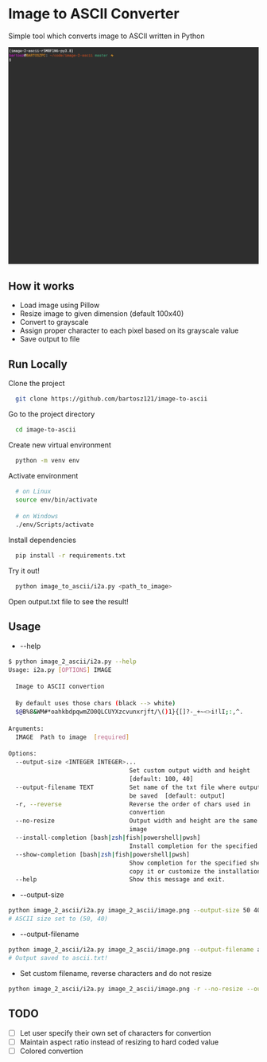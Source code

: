 # Image to ASCII Converter

Simple tool which converts image to ASCII written in Python

![Demo gif](./demo.gif)

## How it works

- Load image using Pillow
- Resize image to given dimension (default 100x40)
- Convert to grayscale
- Assign proper character to each pixel based on its grayscale value
- Save output to file

## Run Locally

Clone the project

```bash
  git clone https://github.com/bartosz121/image-to-ascii
```

Go to the project directory

```bash
  cd image-to-ascii
```

Create new virtual environment

```bash
  python -m venv env
```

Activate environment

```bash
  # on Linux
  source env/bin/activate

  # on Windows
  ./env/Scripts/activate
```

Install dependencies

```bash
  pip install -r requirements.txt
```

Try it out!

```bash
  python image_to_ascii/i2a.py <path_to_image>
```

Open output.txt file to see the result!

## Usage

- --help

```bash
$ python image_2_ascii/i2a.py --help
Usage: i2a.py [OPTIONS] IMAGE

  Image to ASCII convertion

  By default uses those chars (black --> white)
  $@B%8&WM#*oahkbdpqwmZO0QLCUYXzcvunxrjft/\()1}{[]?-_+~<>i!lI;:,^.

Arguments:
  IMAGE  Path to image  [required]

Options:
  --output-size <INTEGER INTEGER>...
                                  Set custom output width and height
                                  [default: 100, 40]
  --output-filename TEXT          Set name of the txt file where output will
                                  be saved  [default: output]
  -r, --reverse                   Reverse the order of chars used in
                                  convertion
  --no-resize                     Output width and height are the same as the
                                  image
  --install-completion [bash|zsh|fish|powershell|pwsh]
                                  Install completion for the specified shell.
  --show-completion [bash|zsh|fish|powershell|pwsh]
                                  Show completion for the specified shell, to
                                  copy it or customize the installation.
  --help                          Show this message and exit.
```

- --output-size

```bash
python image_2_ascii/i2a.py image_2_ascii/image.png --output-size 50 40
# ASCII size set to (50, 40)
```

- --output-filename

```bash
python image_2_ascii/i2a.py image_2_ascii/image.png --output-filename ascii
# Output saved to ascii.txt!
```

- Set custom filename, reverse characters and do not resize

```bash
python image_2_ascii/i2a.py image_2_ascii/image.png -r --no-resize --output-filename ascii-reversed
```

## TODO

- [ ] Let user specify their own set of characters for convertion
- [ ] Maintain aspect ratio instead of resizing to hard coded value
- [ ] Colored convertion
